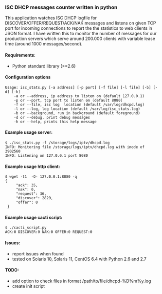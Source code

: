 ### ISC DHCP messages counter written in python

This application watches ISC DHCP logfile for DISCOVER/OFFER/REQUEST/ACK/NAK messages
and listens on given TCP port for incoming connections to report the the statistics to
web clients in JSON format.
I have written this to monitor the number of messages for our production servers which serve
around 200.000 clients with variable lease time (around 1000 messages/second).

#### Requirements:

* Python standard library (>=2.6)


#### Configuration options

    Usage: isc_stats.py [-a address] [-p port] [-f file] [-l file] [-b] [-d] [-h]
        -a or --address, ip address to listen on (default 127.0.0.1)
        -p or --port, tcp port to listen on (default 8080)
        -f or --file, isc log  location (default /var/log/dhcpd.log)
        -l or --log, log location (default /var/log/isc_stats.log)
        -b or --background, run in background (default foreground)
        -d or --debug, print debug messages
        -h or --help, prints this help message

#### Example usage server:

    $ ./isc_stats.py -f /storage/logs/iptv/dhcpd.log
    INFO: Monitoring file /storage/logs/iptv/dhcpd.log with inode of 2902560
    INFO: Listening on 127.0.0.1 port 8080
    


#### Example usage http client:

    $ wget -t1  -O- 127.0.0.1:8080 -q
    {
         "ack": 35,
         "nak": 0,
         "request": 36,
         "discover": 2829,
         "offer": 0
     }


#### Example usage cacti script:

    $ ./cacti_script.py 
    ACK:0 DISCOVER:0 NAK:0 OFFER:0 REQUEST:0


#### Issues:

* report issues when found
* tested on Solaris 10, Solaris 11, CentOS 6.4 with Python 2.6 and 2.7


#### TODO:

* add option to check files in format /path/to/file/dhcpd-%D%m%y.log
* create init script 
